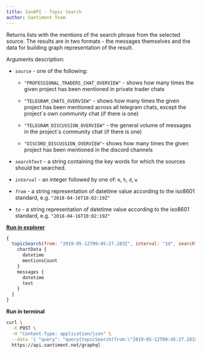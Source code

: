 ```yaml
---
title: SanAPI - Topic Search
author: Santiment Team
---
```


Returns lists with the mentions of the search phrase from the selected
source. The results are in two formats - the messages themselves and the
data for building graph representation of the result.

Arguments description:

-   *`source`* - one of the following:

    - `"PROFESSIONAL_TRADERS_CHAT_OVERVIEW"` - shows how many times the
    given project has been mentioned in private trader chats

    - `"TELEGRAM_CHATS_OVERVIEW"` - shows how many times the given project
    has been mentioned across all telegram chats, except the project`s
    own community chat (if there is one)

    - `"TELEGRAM_DISCUSSION_OVERVIEW"` - the general volume of messages in
    the project`s community chat (if there is one)

    - `"DISCORD_DISCUSSION_OVERVIEW"`- shows how many times the given
    project has been mentioned in the discord channels

-   *`searchText`* - a string containing the key words for which the
    sources should be searched.
-   *`interval`* - an integer followed by one of: `m`, `h`, `d`, `w`
-   *`from`* - a string representation of datetime value according to the
    iso8601 standard, e.g. `"2018-04-16T10:02:19Z"`
-   *`to`* - a string representation of datetime value according to the
    iso8601 standard, e.g. `"2018-04-16T10:02:19Z"`

[**Run in
explorer**](https://api.santiment.net/graphiql?variables=%7B%7D&query=query%7BtopicSearch(from%3A%222019-05-12T09%3A45%3A27.283Z%22%2Cinterval%3A%221d%22%2CsearchText%3A%22btc%20moon%22%2Csource%3ATELEGRAM%2Cto%3A%222019-06-26T09%3A45%3A27.283Z%22)%7BchartData%7Bdatetime%2CmentionsCount%7D%2Cmessages%7Bdatetime%2Ctext%7D%7D%7D)

```js
{
  topicSearch(from: "2019-05-12T09:45:27.283Z", interval: "1d", searchText: "btc moon", source: TELEGRAM, to: "2019-06-26T09:45:27.283Z") {
    chartData {
      datetime
      mentionsCount
    }
    messages {
      datetime
      text
    }
  }
}
```

**Run in terminal**

```sh
curl \
  -X POST \
  -H "Content-Type: application/json" \
  --data '{ "query": "query{topicSearch(from:\"2019-05-12T09:45:27.283Z\",interval:\"1d\",searchText:\"btc moon\",source:TELEGRAM,to:\"2019-06-26T09:45:27.283Z\"){chartData{datetime,mentionsCount},messages{datetime,text}}}" }' \
  https://api.santiment.net/graphql
```
